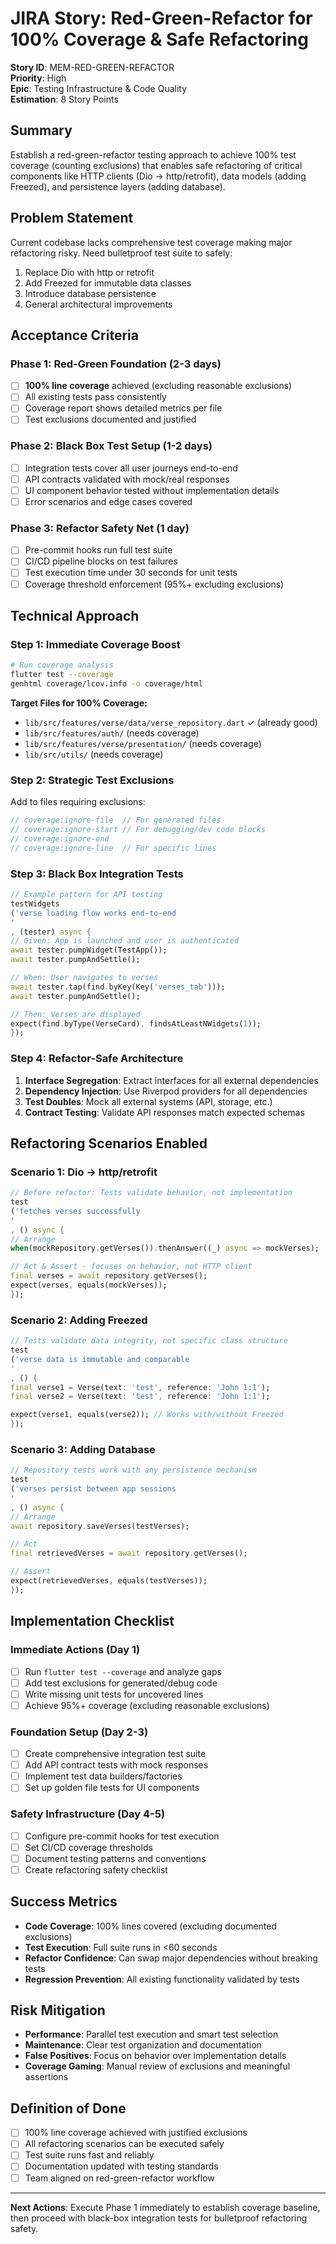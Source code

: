# JIRA Story: Red-Green-Refactor for 100% Coverage & Safe Refactoring

**Story ID**: MEM-RED-GREEN-REFACTOR  
**Priority**: High  
**Epic**: Testing Infrastructure & Code Quality  
**Estimation**: 8 Story Points

## Summary

Establish a red-green-refactor testing approach to achieve 100% test coverage (counting exclusions)
that enables safe refactoring of critical components like HTTP clients (Dio → http/retrofit), data
models (adding Freezed), and persistence layers (adding database).

## Problem Statement

Current codebase lacks comprehensive test coverage making major refactoring risky. Need bulletproof
test suite to safely:

1. Replace Dio with http or retrofit
2. Add Freezed for immutable data classes
3. Introduce database persistence
4. General architectural improvements

## Acceptance Criteria

### Phase 1: Red-Green Foundation (2-3 days)

- [ ] **100% line coverage** achieved (excluding reasonable exclusions)
- [ ] All existing tests pass consistently
- [ ] Coverage report shows detailed metrics per file
- [ ] Test exclusions documented and justified

### Phase 2: Black Box Test Setup (1-2 days)

- [ ] Integration tests cover all user journeys end-to-end
- [ ] API contracts validated with mock/real responses
- [ ] UI component behavior tested without implementation details
- [ ] Error scenarios and edge cases covered

### Phase 3: Refactor Safety Net (1 day)

- [ ] Pre-commit hooks run full test suite
- [ ] CI/CD pipeline blocks on test failures
- [ ] Test execution time under 30 seconds for unit tests
- [ ] Coverage threshold enforcement (95%+ excluding exclusions)

## Technical Approach

### Step 1: Immediate Coverage Boost

```bash
# Run coverage analysis
flutter test --coverage
genhtml coverage/lcov.info -o coverage/html
```

**Target Files for 100% Coverage:**

- `lib/src/features/verse/data/verse_repository.dart` ✓ (already good)
- `lib/src/features/auth/` (needs coverage)
- `lib/src/features/verse/presentation/` (needs coverage)
- `lib/src/utils/` (needs coverage)

### Step 2: Strategic Test Exclusions

Add to files requiring exclusions:

```dart
// coverage:ignore-file  // For generated files
// coverage:ignore-start // For debugging/dev code blocks  
// coverage:ignore-end
// coverage:ignore-line  // For specific lines
```

### Step 3: Black Box Integration Tests

```dart
// Example pattern for API testing
testWidgets
('verse loading flow works end-to-end
'
, (tester) async {
// Given: App is launched and user is authenticated
await tester.pumpWidget(TestApp());
await tester.pumpAndSettle();

// When: User navigates to verses
await tester.tap(find.byKey(Key('verses_tab')));
await tester.pumpAndSettle();

// Then: Verses are displayed
expect(find.byType(VerseCard), findsAtLeastNWidgets(1));
});
```

### Step 4: Refactor-Safe Architecture

1. **Interface Segregation**: Extract interfaces for all external dependencies
2. **Dependency Injection**: Use Riverpod providers for all dependencies
3. **Test Doubles**: Mock all external systems (API, storage, etc.)
4. **Contract Testing**: Validate API responses match expected schemas

## Refactoring Scenarios Enabled

### Scenario 1: Dio → http/retrofit

```dart
// Before refactor: Tests validate behavior, not implementation
test
('fetches verses successfully
'
, () async {
// Arrange
when(mockRepository.getVerses()).thenAnswer((_) async => mockVerses);

// Act & Assert - focuses on behavior, not HTTP client
final verses = await repository.getVerses();
expect(verses, equals(mockVerses));
});
```

### Scenario 2: Adding Freezed

```dart
// Tests validate data integrity, not specific class structure  
test
('verse data is immutable and comparable
'
, () {
final verse1 = Verse(text: 'test', reference: 'John 1:1');
final verse2 = Verse(text: 'test', reference: 'John 1:1');

expect(verse1, equals(verse2)); // Works with/without Freezed
});
```

### Scenario 3: Adding Database

```dart
// Repository tests work with any persistence mechanism
test
('verses persist between app sessions
'
, () async {
// Arrange
await repository.saveVerses(testVerses);

// Act  
final retrievedVerses = await repository.getVerses();

// Assert
expect(retrievedVerses, equals(testVerses));
});
```

## Implementation Checklist

### Immediate Actions (Day 1)

- [ ] Run `flutter test --coverage` and analyze gaps
- [ ] Add test exclusions for generated/debug code
- [ ] Write missing unit tests for uncovered lines
- [ ] Achieve 95%+ coverage (excluding reasonable exclusions)

### Foundation Setup (Day 2-3)

- [ ] Create comprehensive integration test suite
- [ ] Add API contract tests with mock responses
- [ ] Implement test data builders/factories
- [ ] Set up golden file tests for UI components

### Safety Infrastructure (Day 4-5)

- [ ] Configure pre-commit hooks for test execution
- [ ] Set CI/CD coverage thresholds
- [ ] Document testing patterns and conventions
- [ ] Create refactoring safety checklist

## Success Metrics

- **Code Coverage**: 100% lines covered (excluding documented exclusions)
- **Test Execution**: Full suite runs in <60 seconds
- **Refactor Confidence**: Can swap major dependencies without breaking tests
- **Regression Prevention**: All existing functionality validated by tests

## Risk Mitigation

- **Performance**: Parallel test execution and smart test selection
- **Maintenance**: Clear test organization and documentation
- **False Positives**: Focus on behavior over implementation details
- **Coverage Gaming**: Manual review of exclusions and meaningful assertions

## Definition of Done

- [ ] 100% line coverage achieved with justified exclusions
- [ ] All refactoring scenarios can be executed safely
- [ ] Test suite runs fast and reliably
- [ ] Documentation updated with testing standards
- [ ] Team aligned on red-green-refactor workflow

---

**Next Actions**: Execute Phase 1 immediately to establish coverage baseline, then proceed with
black-box integration tests for bulletproof refactoring safety.